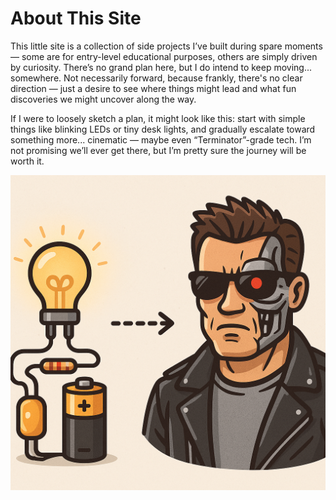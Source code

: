 # About This Site

This little site is a collection of side projects I’ve built during spare moments — some are for entry-level educational purposes, others are simply driven by curiosity. There’s no grand plan here, but I do intend to keep moving... somewhere. Not necessarily forward, because frankly, there's no clear direction — just a desire to see where things might lead and what fun discoveries we might uncover along the way.

If I were to loosely sketch a plan, it might look like this: start with simple things like blinking LEDs or tiny desk lights, and gradually escalate toward something more... cinematic — maybe even “Terminator”-grade tech. I’m not promising we’ll ever get there, but I’m pretty sure the journey will be worth it.

![From LED to Terminator](assets/images/led-to-terminator.png)